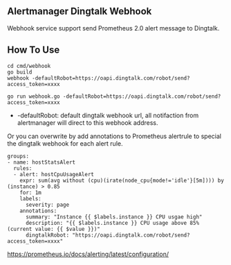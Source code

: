## Alertmanager Dingtalk Webhook

Webhook service support send Prometheus 2.0 alert message to Dingtalk.

## How To Use

```
cd cmd/webhook
go build
webhook -defaultRobot=https://oapi.dingtalk.com/robot/send?access_token=xxxx
```

```
go run webhook.go -defaultRobot=https://oapi.dingtalk.com/robot/send?access_token=xxxx
```

* -defaultRobot: default dingtalk webhook url, all notifaction from alertmanager will direct to this webhook address.

Or you can overwrite by add annotations to Prometheus alertrule to special the dingtalk webhook for each alert rule.

```
groups:
- name: hostStatsAlert
  rules:
  - alert: hostCpuUsageAlert
    expr: sum(avg without (cpu)(irate(node_cpu{mode!='idle'}[5m]))) by (instance) > 0.85
    for: 1m
    labels:
      severity: page
    annotations:
      summary: "Instance {{ $labels.instance }} CPU usgae high"
      description: "{{ $labels.instance }} CPU usage above 85% (current value: {{ $value }})"
      dingtalkRobot: "https://oapi.dingtalk.com/robot/send?access_token=xxxx"
```

https://prometheus.io/docs/alerting/latest/configuration/

